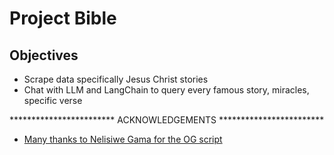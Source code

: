 # Project Bible
## Objectives
  * Scrape data specifically Jesus Christ stories
  * Chat with LLM and LangChain to query every famous story, miracles, specific verse

************************ ACKNOWLEDGEMENTS ************************
* [Many thanks to Nelisiwe Gama for the OG script](https://github.com/NelisiweGama/scraping/blob/master/scraping.ipynb)
